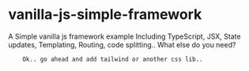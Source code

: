 # vanilla-js-simple-framework

A Simple vanilla js framework example
Including TypeScript, JSX, State updates, Templating, Routing, code
splitting.. What else do you need?

        Ok.. go ahead and add tailwind or another css lib..
